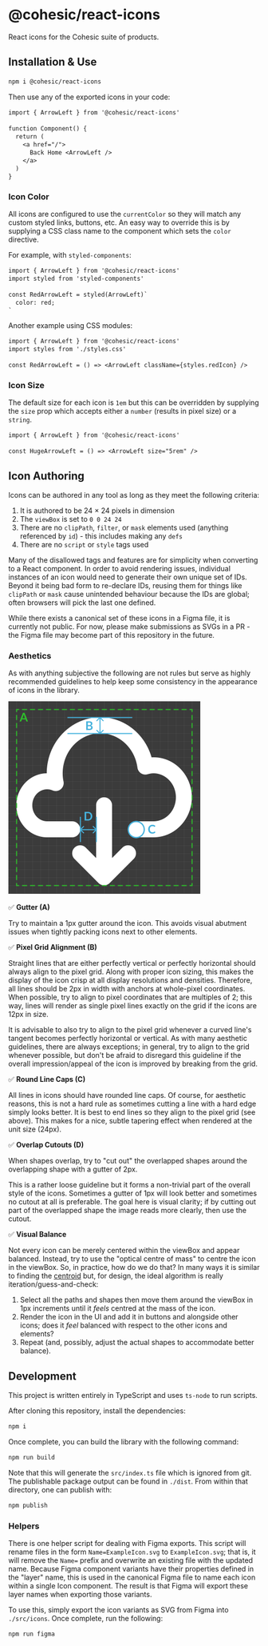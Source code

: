 # @cohesic/react-icons

React icons for the Cohesic suite of products.

## Installation & Use

```bash
npm i @cohesic/react-icons
```

Then use any of the exported icons in your code:

```tsx
import { ArrowLeft } from '@cohesic/react-icons'

function Component() {
  return (
    <a href="/">
      Back Home <ArrowLeft />
    </a>
  )
}
```

### Icon Color

All icons are configured to use the `currentColor` so they will match any custom styled links, buttons, etc.
An easy way to override this is by supplying a CSS class name to the component which sets the `color` directive.

For example, with `styled-components`:

```tsx
import { ArrowLeft } from '@cohesic/react-icons'
import styled from 'styled-components'

const RedArrowLeft = styled(ArrowLeft)`
  color: red;
`
```

Another example using CSS modules:

```tsx
import { ArrowLeft } from '@cohesic/react-icons'
import styles from './styles.css'

const RedArrowLeft = () => <ArrowLeft className={styles.redIcon} />
```

### Icon Size

The default size for each icon is `1em` but this can be overridden by supplying the `size` prop which accepts either a `number` (results in pixel size) or a `string`.

```tsx
import { ArrowLeft } from '@cohesic/react-icons'

const HugeArrowLeft = () => <ArrowLeft size="5rem" />
```

## Icon Authoring

Icons can be authored in any tool as long as they meet the following criteria:

1. It is authored to be 24 &times; 24 pixels in dimension
1. The `viewBox` is set to `0 0 24 24`
1. There are no `clipPath`, `filter`, or `mask` elements used (anything referenced by `id`) - this includes making any `defs`
1. There are no `script` or `style` tags used

Many of the disallowed tags and features are for simplicity when converting to a React component.
In order to avoid rendering issues, individual instances of an icon would need to generate their own unique set of IDs.
Beyond it being bad form to re-declare IDs, reusing them for things like `clipPath` or `mask` cause unintended behaviour because the IDs are global; often browsers will pick the last one defined.

While there exists a canonical set of these icons in a Figma file, it is currently not public.
For now, please make submissions as SVGs in a PR - the Figma file may become part of this repository in the future.

### Aesthetics

As with anything subjective the following are not rules but serve as highly recommended guidelines to help keep some consistency in the appearance of icons in the library.

![Aesthetics and Pixel Alignment](docs/aesthetics.png)

✅ **Gutter (A)**

Try to maintain a 1px gutter around the icon. This avoids visual abutment issues when tightly packing icons next to other elements.

✅ **Pixel Grid Alignment (B)**

Straight lines that are either perfectly vertical or perfectly horizontal should always align to the pixel grid. Along with proper icon sizing, this makes the display of the icon crisp at all display resolutions and densities.
Therefore, all lines should be 2px in width with anchors at whole-pixel coordinates.
When possible, try to align to pixel coordinates that are multiples of 2; this way, lines will render as single pixel lines exactly on the grid if the icons are 12px in size.

It is advisable to also try to align to the pixel grid whenever a curved line's tangent becomes perfectly horizontal or vertical.
As with many aesthetic guidelines, there are always exceptions; in general, try to align to the grid whenever possible, but don't be afraid to disregard this guideline if the overall impression/appeal of the icon is improved by breaking from the grid.

✅ **Round Line Caps (C)**

All lines in icons should have rounded line caps.
Of course, for aesthetic reasons, this is not a hard rule as sometimes cutting a line with a hard edge simply looks better.
It is best to end lines so they align to the pixel grid (see above).
This makes for a nice, subtle tapering effect when rendered at the unit size (24px).

✅ **Overlap Cutouts (D)**

When shapes overlap, try to "cut out" the overlapped shapes around the overlapping shape with a gutter of 2px.

This is a rather loose guideline but it forms a non-trivial part of the overall style of the icons.
Sometimes a gutter of 1px will look better and sometimes no cutout at all is preferable.
The goal here is visual clarity; if by cutting out part of the overlapped shape the image reads more clearly, then use the cutout.

✅ **Visual Balance**

Not every icon can be merely centered within the viewBox and appear balanced.
Instead, try to use the "optical centre of mass" to centre the icon in the viewBox.
So, in practice, how do we do that?
In many ways it is similar to finding the [centroid](https://en.wikipedia.org/wiki/Centroid) but, for design, the ideal algorithm is really iteration/guess-and-check:

1. Select all the paths and shapes then move them around the viewBox in 1px increments until it _feels_ centred at the mass of the icon.
1. Render the icon in the UI and add it in buttons and alongside other icons; does it _feel_ balanced with respect to the other icons and elements?
1. Repeat (and, possibly, adjust the actual shapes to accommodate better balance).

## Development

This project is written entirely in TypeScript and uses `ts-node` to run scripts.

After cloning this repository, install the dependencies:

```bash
npm i
```

Once complete, you can build the library with the following command:

```bash
npm run build
```

Note that this will generate the `src/index.ts` file which is ignored from git.
The publishable package output can be found in `./dist`.
From within that directory, one can publish with:

```bash
npm publish
```

### Helpers

There is one helper script for dealing with Figma exports.
This script will rename files in the form `Name=ExampleIcon.svg` to `ExampleIcon.svg`; that is, it will remove the `Name=` prefix and overwrite an existing file with the updated name.
Because Figma component variants have their properties defined in the "layer" name, this is used in the canonical Figma file to name each icon within a single Icon component.
The result is that Figma will export these layer names when exporting those variants.

To use this, simply export the icon variants as SVG from Figma into `./src/icons`.
Once complete, run the following:

```bash
npm run figma
```
